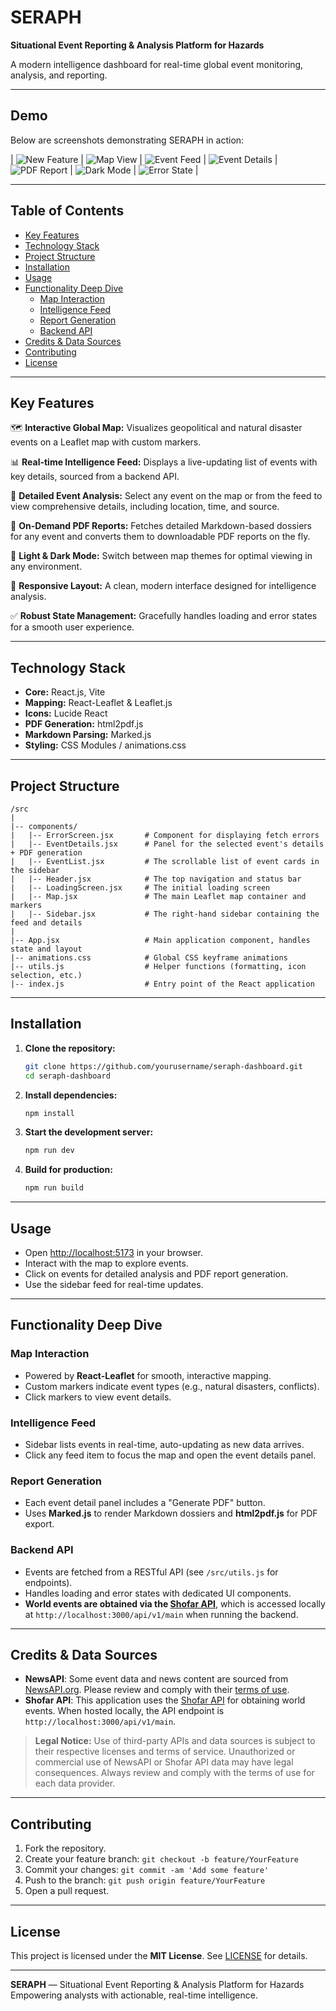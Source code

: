 # SERAPH
**Situational Event Reporting & Analysis Platform for Hazards**

A modern intelligence dashboard for real-time global event monitoring, analysis, and reporting.

---

## Demo

Below are screenshots demonstrating SERAPH in action:

| ![New Feature](demos/seraph-demo-0.png) | ![Map View](demos/seraph-demo-1.png) | ![Event Feed](demos/seraph-demo-2.png) | ![Event Details](demos/seraph-demo-3.png) | ![PDF Report](demos/seraph-demo-4.png) | ![Dark Mode](demos/seraph-demo-5.png) | ![Error State](demos/seraph-demo-6.png) |

---

## Table of Contents
- [Key Features](#key-features)
- [Technology Stack](#technology-stack)
- [Project Structure](#project-structure)
- [Installation](#installation)
- [Usage](#usage)
- [Functionality Deep Dive](#functionality-deep-dive)
  - [Map Interaction](#map-interaction)
  - [Intelligence Feed](#intelligence-feed)
  - [Report Generation](#report-generation)
  - [Backend API](#backend-api)
- [Credits & Data Sources](#credits--data-sources)
- [Contributing](#contributing)
- [License](#license)

---

## Key Features

🗺️ **Interactive Global Map:** Visualizes geopolitical and natural disaster events on a Leaflet map with custom markers.

📊 **Real-time Intelligence Feed:** Displays a live-updating list of events with key details, sourced from a backend API.

📰 **Detailed Event Analysis:** Select any event on the map or from the feed to view comprehensive details, including location, time, and source.

📄 **On-Demand PDF Reports:** Fetches detailed Markdown-based dossiers for any event and converts them to downloadable PDF reports on the fly.

🌙 **Light & Dark Mode:** Switch between map themes for optimal viewing in any environment.

📱 **Responsive Layout:** A clean, modern interface designed for intelligence analysis.

✅ **Robust State Management:** Gracefully handles loading and error states for a smooth user experience.

---

## Technology Stack

- **Core:** React.js, Vite
- **Mapping:** React-Leaflet & Leaflet.js
- **Icons:** Lucide React
- **PDF Generation:** html2pdf.js
- **Markdown Parsing:** Marked.js
- **Styling:** CSS Modules / animations.css

---

## Project Structure

```
/src
|
|-- components/
|   |-- ErrorScreen.jsx       # Component for displaying fetch errors
|   |-- EventDetails.jsx      # Panel for the selected event's details + PDF generation
|   |-- EventList.jsx         # The scrollable list of event cards in the sidebar
|   |-- Header.jsx            # The top navigation and status bar
|   |-- LoadingScreen.jsx     # The initial loading screen
|   |-- Map.jsx               # The main Leaflet map container and markers
|   |-- Sidebar.jsx           # The right-hand sidebar containing the feed and details
|
|-- App.jsx                   # Main application component, handles state and layout
|-- animations.css            # Global CSS keyframe animations
|-- utils.js                  # Helper functions (formatting, icon selection, etc.)
|-- index.js                  # Entry point of the React application
```

---

## Installation

1. **Clone the repository:**
   ```sh
   git clone https://github.com/yourusername/seraph-dashboard.git
   cd seraph-dashboard
   ```
2. **Install dependencies:**
   ```sh
   npm install
   ```
3. **Start the development server:**
   ```sh
   npm run dev
   ```
4. **Build for production:**
   ```sh
   npm run build
   ```

---

## Usage

- Open [http://localhost:5173](http://localhost:5173) in your browser.
- Interact with the map to explore events.
- Click on events for detailed analysis and PDF report generation.
- Use the sidebar feed for real-time updates.

---

## Functionality Deep Dive

### Map Interaction
- Powered by **React-Leaflet** for smooth, interactive mapping.
- Custom markers indicate event types (e.g., natural disasters, conflicts).
- Click markers to view event details.

### Intelligence Feed
- Sidebar lists events in real-time, auto-updating as new data arrives.
- Click any feed item to focus the map and open the event details panel.

### Report Generation
- Each event detail panel includes a "Generate PDF" button.
- Uses **Marked.js** to render Markdown dossiers and **html2pdf.js** for PDF export.

### Backend API
- Events are fetched from a RESTful API (see `/src/utils.js` for endpoints).
- Handles loading and error states with dedicated UI components.
- **World events are obtained via the [Shofar API](https://github.com/alestor123/shofar)**, which is accessed locally at `http://localhost:3000/api/v1/main` when running the backend.

---

## Credits & Data Sources

- **NewsAPI**: Some event data and news content are sourced from [NewsAPI.org](https://newsapi.org/). Please review and comply with their [terms of use](https://newsapi.org/terms).
- **Shofar API**: This application uses the [Shofar API](https://github.com/alestor123/shofar) for obtaining world events. When hosted locally, the API endpoint is `http://localhost:3000/api/v1/main`.

> **Legal Notice:**
> Use of third-party APIs and data sources is subject to their respective licenses and terms of service. Unauthorized or commercial use of NewsAPI or Shofar API data may have legal consequences. Always review and comply with the terms of use for each data provider.

---

## Contributing

1. Fork the repository.
2. Create your feature branch: `git checkout -b feature/YourFeature`
3. Commit your changes: `git commit -am 'Add some feature'`
4. Push to the branch: `git push origin feature/YourFeature`
5. Open a pull request.

---

## License

This project is licensed under the **MIT License**. See [LICENSE](LICENSE) for details.

---

**SERAPH** — Situational Event Reporting & Analysis Platform for Hazards  
Empowering analysts with actionable, real-time intelligence.

